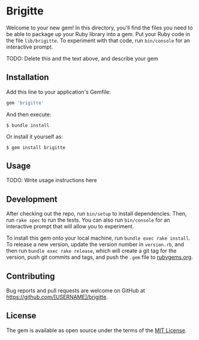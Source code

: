 # Brigitte

Welcome to your new gem! In this directory, you'll find the files you need to be able to package up your Ruby library into a gem. Put your Ruby code in the file `lib/brigitte`. To experiment with that code, run `bin/console` for an interactive prompt.

TODO: Delete this and the text above, and describe your gem

## Installation

Add this line to your application's Gemfile:

```ruby
gem 'brigitte'
```

And then execute:

    $ bundle install

Or install it yourself as:

    $ gem install brigitte

## Usage

TODO: Write usage instructions here

## Development

After checking out the repo, run `bin/setup` to install dependencies. Then, run `rake spec` to run the tests. You can also run `bin/console` for an interactive prompt that will allow you to experiment.

To install this gem onto your local machine, run `bundle exec rake install`. To release a new version, update the version number in `version.rb`, and then run `bundle exec rake release`, which will create a git tag for the version, push git commits and tags, and push the `.gem` file to [rubygems.org](https://rubygems.org).

## Contributing

Bug reports and pull requests are welcome on GitHub at https://github.com/[USERNAME]/brigitte.


## License

The gem is available as open source under the terms of the [MIT License](https://opensource.org/licenses/MIT).
